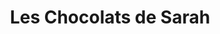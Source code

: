 ---
title: "Les Chocolats de Sarah"
url: /digne-les-bains/les-chocolats-de-sarah/
shop: chocolat
---
